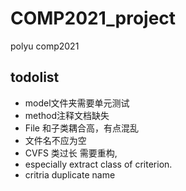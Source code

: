 # COMP2021_project
polyu comp2021

## todolist
- model文件夹需要单元测试
- method注释文档缺失
- File 和子类耦合高，有点混乱
- 文件名不应为空
- CVFS 类过长 需要重构,
- especially extract class of criterion.
- critria duplicate name